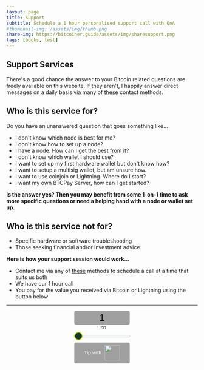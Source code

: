 ```yaml
---
layout: page
title: Support
subtitle: Schedule a 1 hour personalised support call with QnA
#thumbnail-img: /assets/img/thumb.png
share-img: https://bitcoiner.guide/assets/img/sharesupport.png
tags: [books, test]
---
```


## Support Services

There's a good chance the answer to your Bitcoin related questions are freely available on this website. If they aren't, I happily answer direct messages on a daily basis via many of [these](/contact) contact methods.

## Who is this service for?

Do you have an unanswered question that goes something like...

* I don't know which node is best for me? 
* I don't know how to set up a node?
* I have a node. How can I get the best from it?
* I don't know which wallet I should use?
* I want to set up my first hardware wallet but don't know how?
* I want to setup a multisig wallet, but am unsure how.
* I want to use coinjoin or Lightning. Where do I start?
* I want my own BTCPay Server, how can I get started?


**Is the answer yes? Then you may benefit from some 1-on-1 time to ask more specific questions or need a helping hand with a node or wallet set up.**



## Who is this service not for?

* Specific hardware or software troubleshooting
* Those seeking financial and/or investment advice

**Here is how your support session would work...**

* Contact me via any of [these](/contact) methods to schedule a call at a time that suits us both
* We have our 1 hour call
* You pay for the value you received via Bitcoin or Lightning using the button below

***


<style> .btcpay-form { display: inline-flex; align-items: center; justify-content: center; } .btcpay-form--inline { flex-direction: row; } .btcpay-form--block { flex-direction: column; } .btcpay-form--inline .submit { margin-left: 15px; } .btcpay-form--block select { margin-bottom: 10px; } .btcpay-form .btcpay-custom-container{ text-align: center; }.btcpay-custom { display: flex; align-items: center; justify-content: center; } .btcpay-form .plus-minus { cursor:pointer; font-size:25px; line-height: 25px; background: #DFE0E1; height: 30px; width: 45px; border:none; border-radius: 60px; margin: auto 5px; display: inline-flex; justify-content: center; } .btcpay-form select { -moz-appearance: none; -webkit-appearance: none; appearance: none; color: currentColor; background: transparent; border:1px solid transparent; display: block; padding: 1px; margin-left: auto; margin-right: auto; font-size: 11px; cursor: pointer; } .btcpay-form select:hover { border-color: #ccc; } .btcpay-form option { color: #000; background: rgba(0,0,0,.1); } .btcpay-input-price { -moz-appearance: textfield; border: none; box-shadow: none; text-align: center; font-size: 25px; margin: auto; border-radius: 5px; line-height: 35px; background: #a0a0a0; }.btcpay-input-price::-webkit-outer-spin-button, .btcpay-input-price::-webkit-inner-spin-button { -webkit-appearance: none; margin: 0; } </style>
<style> input[type=range].btcpay-input-range { -webkit-appearance:none; width:100%; background: transparent; } input[type=range].btcpay-input-range:focus { outline:0; } input[type=range].btcpay-input-range::-webkit-slider-runnable-track { width:100%; height:3.1px; cursor:pointer; box-shadow:0 0 1.7px #020,0 0 0 #003c00; background:#f3f3f3; border-radius:1px; border:0; } input[type=range].btcpay-input-range::-webkit-slider-thumb { box-shadow:none; border:2.5px solid #cedc21; height:22px; width:22px; border-radius:50%; background:#0f3723; cursor:pointer; -webkit-appearance:none; margin-top:-9.45px } input[type=range].btcpay-input-range:focus::-webkit-slider-runnable-track { background:#fff; } input[type=range].btcpay-input-range::-moz-range-track { width:100%; height:3.1px; cursor:pointer; box-shadow:0 0 1.7px #020,0 0 0 #003c00; background:#f3f3f3; border-radius:1px; border:0; } input[type=range].btcpay-input-range::-moz-range-thumb { box-shadow:none; border:2.5px solid #a0a0a0; height:22px; width:22px; border-radius:50%; background:#f99925; cursor:pointer; } input[type=range].btcpay-input-range::-ms-track { width:100%; height:3.1px; cursor:pointer; background:0 0; border-color:transparent; color:transparent; } input[type=range].btcpay-input-range::-ms-fill-lower { background:#e6e6e6; border:0; border-radius:2px; box-shadow:0 0 1.7px #020,0 0 0 #003c00; } input[type=range].btcpay-input-range::-ms-fill-upper { background:#f3f3f3; border:0; border-radius:2px; box-shadow:0 0 1.7px #020,0 0 0 #003c00; } input[type=range].btcpay-input-range::-ms-thumb { box-shadow:none; border:2.5px solid #cedc21; height:22px; width:22px; border-radius:50%; background:#0f3723; cursor:pointer; height:3.1px; } input[type=range].btcpay-input-range:focus::-ms-fill-lower { background:#f3f3f3; } input[type=range].btcpay-input-range:focus::-ms-fill-upper { background:#fff; } </style>
<div align=center>
<form method="POST" action="https://tips.bitcoiner.guide/api/v1/invoices" class="btcpay-form btcpay-form--block">
  <input type="hidden" name="storeId" value="8PwnXHpdUVCntmx8CT8voMsUwymhG25fquiDEwZUz1uz" />
  <input type="hidden" name="browserRedirect" value="https://bitcoiner.guide" />
  <div class="btcpay-custom-container">
      <input class="btcpay-input-price" type="number" name="price" min="1" max="500" step="1" value="1" data-price="1" style="width:146px;" />
    <select name="currency">
      <option value="USD" selected>USD</option>
      <option value="GBP">GBP</option>
      <option value="EUR">EUR</option>
      <option value="BTC">BTC</option>
    </select>
    <input type="range" class="btcpay-input-range" min="1" max="500" step="1" value="1" style="width:146px;margin-bottom:15px;" />
  </div>
<button type="submit" class="submit" name="submit" style="min-width:146px;min-height:40px;border-radius:4px;border-style:none;background-color:#a0a0a0;cursor:pointer;" title="Pay with BTCPay Server, a Self-Hosted Bitcoin Payment Processor"><span style="color:#fff">Tip with</span>
<img src="https://tips.bitcoiner.guide/img/paybutton/logo.svg" style="height:40px;display:inline-block;padding:5% 0 5% 5px;vertical-align:middle;">
</button></form></div>
<script>
    function handleSliderChange(event) {
        event.preventDefault();
        const root = event.target.closest('.btcpay-form');
        const el = root.querySelector('.btcpay-input-price');
        const price = parseInt(el.value);
        const min = parseInt(event.target.getAttribute('min')) || 1;
        const max = parseInt(event.target.getAttribute('max'));
        if (price < min) { 
            el.value = min;
        } else if (price > max) {
            el.value = max;
        } 
        root.querySelector('.btcpay-input-range').value = el.value;
    }
    function handleSliderInput(event) {
        event.target.closest('.btcpay-form').querySelector('.btcpay-input-price').value = event.target.value;
    }
    document.querySelectorAll(".btcpay-form .btcpay-input-range").forEach(function(el) {
        if (!el.dataset.initialized) {
            el.addEventListener('input', handleSliderInput);
            el.dataset.initialized = true;
        }
    });
    document.querySelectorAll(".btcpay-form .btcpay-input-price").forEach(function(el) {
        if (!el.dataset.initialized) {
            el.addEventListener('change', handleSliderChange);
            el.dataset.initialized = true;
        }
    });
    
    function handlePriceInput(event) {
        event.preventDefault();
        const root = event.target.closest('.btcpay-form');
        const price = parseInt(event.target.dataset.price);
        if (isNaN(event.target.value)) root.querySelector('.btcpay-input-price').value = price;
        const min = parseInt(event.target.getAttribute('min')) || 1;
        const max = parseInt(event.target.getAttribute('max'));
        if (event.target.value < min) {
            event.target.value = min;
        } else if (event.target.value > max) { 
            event.target.value = max;
        }
    }
    document.querySelectorAll(".btcpay-form .btcpay-input-price").forEach(function(el) {
        if (!el.dataset.initialized) {
            el.addEventListener('input', handlePriceInput);
            el.dataset.initialized = true;
        }
    });
</script>
